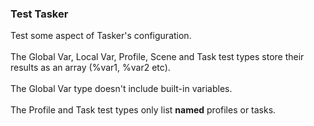 ### Test Tasker

Test some aspect of Tasker\'s configuration.\
\
The Global Var, Local Var, Profile, Scene and Task test types store
their results as an array (%var1, %var2 etc).\
\
The Global Var type doesn\'t include built-in variables.\
\
The Profile and Task test types only list **named** profiles or tasks.
